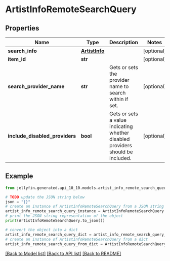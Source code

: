 # ArtistInfoRemoteSearchQuery


## Properties

Name | Type | Description | Notes
------------ | ------------- | ------------- | -------------
**search_info** | [**ArtistInfo**](ArtistInfo.md) |  | [optional] 
**item_id** | **str** |  | [optional] 
**search_provider_name** | **str** | Gets or sets the provider name to search within if set. | [optional] 
**include_disabled_providers** | **bool** | Gets or sets a value indicating whether disabled providers should be included. | [optional] 

## Example

```python
from jellyfin.generated.api_10_10.models.artist_info_remote_search_query import ArtistInfoRemoteSearchQuery

# TODO update the JSON string below
json = "{}"
# create an instance of ArtistInfoRemoteSearchQuery from a JSON string
artist_info_remote_search_query_instance = ArtistInfoRemoteSearchQuery.from_json(json)
# print the JSON string representation of the object
print(ArtistInfoRemoteSearchQuery.to_json())

# convert the object into a dict
artist_info_remote_search_query_dict = artist_info_remote_search_query_instance.to_dict()
# create an instance of ArtistInfoRemoteSearchQuery from a dict
artist_info_remote_search_query_from_dict = ArtistInfoRemoteSearchQuery.from_dict(artist_info_remote_search_query_dict)
```
[[Back to Model list]](../README.md#documentation-for-models) [[Back to API list]](../README.md#documentation-for-api-endpoints) [[Back to README]](../README.md)


